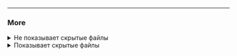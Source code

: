 ___

### More

<details>
  <summary>Не показывает скрытые файлы</summary>
  <img src=".img/img1.png" alt="IMAGE" width="800">
</details>

<details>
  <summary>Показывает скрытые файлы</summary>
  <img src=".img/img2.png" alt="IMAGE" width="800">
</details>
